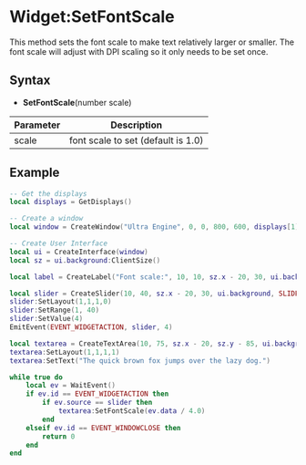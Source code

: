 # Widget:SetFontScale

This method sets the font scale to make text relatively larger or smaller. The font scale will adjust with DPI scaling so it only needs to be set once.

## Syntax

- **SetFontScale**(number scale)

| Parameter | Description |
| --- | --- |
| scale | font scale to set (default is 1.0) |

## Example

```lua
-- Get the displays
local displays = GetDisplays()

-- Create a window
local window = CreateWindow("Ultra Engine", 0, 0, 800, 600, displays[1], WINDOW_RESIZABLE | WINDOW_CENTER | WINDOW_TITLEBAR)

-- Create User Interface
local ui = CreateInterface(window)
local sz = ui.background:ClientSize()

local label = CreateLabel("Font scale:", 10, 10, sz.x - 20, 30, ui.background)

local slider = CreateSlider(10, 40, sz.x - 20, 30, ui.background, SLIDER_TRACKBAR)
slider:SetLayout(1,1,1,0)
slider:SetRange(1, 40)
slider:SetValue(4)
EmitEvent(EVENT_WIDGETACTION, slider, 4)

local textarea = CreateTextArea(10, 75, sz.x - 20, sz.y - 85, ui.background, TEXTAREA_WORDWRAP)
textarea:SetLayout(1,1,1,1)
textarea:SetText("The quick brown fox jumps over the lazy dog.")

while true do
    local ev = WaitEvent()
    if ev.id == EVENT_WIDGETACTION then
        if ev.source == slider then
            textarea:SetFontScale(ev.data / 4.0)
        end
    elseif ev.id == EVENT_WINDOWCLOSE then
        return 0
    end
end
```
